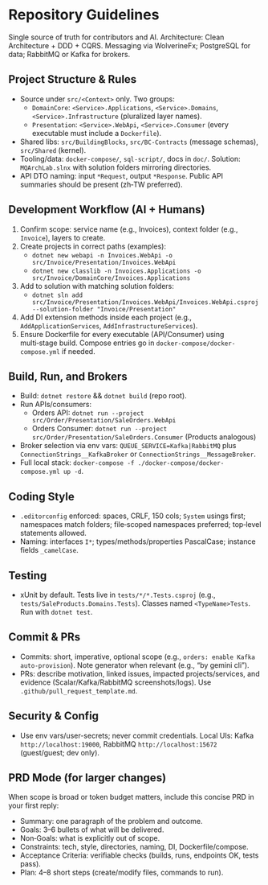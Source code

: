 # Repository Guidelines

Single source of truth for contributors and AI. Architecture: Clean Architecture + DDD + CQRS. Messaging via WolverineFx; PostgreSQL for data; RabbitMQ or Kafka for brokers.

## Project Structure & Rules
- Source under `src/<Context>` only. Two groups:
  - `DomainCore`: `<Service>.Applications`, `<Service>.Domains`, `<Service>.Infrastructure` (pluralized layer names).
  - `Presentation`: `<Service>.WebApi`, `<Service>.Consumer` (every executable must include a `Dockerfile`).
- Shared libs: `src/BuildingBlocks`, `src/BC-Contracts` (message schemas), `src/Shared` (kernel).
- Tooling/data: `docker-compose/`, `sql-script/`, docs in `doc/`. Solution: `MQArchLab.slnx` with solution folders mirroring directories.
- API DTO naming: input `*Request`, output `*Response`. Public API summaries should be present (zh‑TW preferred).

## Development Workflow (AI + Humans)
1) Confirm scope: service name (e.g., Invoices), context folder (e.g., `Invoice`), layers to create.
2) Create projects in correct paths (examples):
   - `dotnet new webapi -n Invoices.WebApi -o src/Invoice/Presentation/Invoices.WebApi`
   - `dotnet new classlib -n Invoices.Applications -o src/Invoice/DomainCore/Invoices.Applications`
3) Add to solution with matching solution folders:
   - `dotnet sln add src/Invoice/Presentation/Invoices.WebApi/Invoices.WebApi.csproj --solution-folder "Invoice/Presentation"`
4) Add DI extension methods inside each project (e.g., `AddApplicationServices`, `AddInfrastructureServices`).
5) Ensure Dockerfile for every executable (API/Consumer) using multi‑stage build. Compose entries go in `docker-compose/docker-compose.yml` if needed.

## Build, Run, and Brokers
- Build: `dotnet restore` && `dotnet build` (repo root).
- Run APIs/consumers:
  - Orders API: `dotnet run --project src/Order/Presentation/SaleOrders.WebApi`
  - Orders Consumer: `dotnet run --project src/Order/Presentation/SaleOrders.Consumer` (Products analogous)
- Broker selection via env vars: `QUEUE_SERVICE=Kafka|RabbitMQ` plus `ConnectionStrings__KafkaBroker` or `ConnectionStrings__MessageBroker`.
- Full local stack: `docker-compose -f ./docker-compose/docker-compose.yml up -d`.

## Coding Style
- `.editorconfig` enforced: spaces, CRLF, 150 cols; `System` usings first; namespaces match folders; file‑scoped namespaces preferred; top‑level statements allowed.
- Naming: interfaces `I*`; types/methods/properties PascalCase; instance fields `_camelCase`.

## Testing
- xUnit by default. Tests live in `tests/*/*.Tests.csproj` (e.g., `tests/SaleProducts.Domains.Tests`). Classes named `<TypeName>Tests`. Run with `dotnet test`.

## Commit & PRs
- Commits: short, imperative, optional scope (e.g., `orders: enable Kafka auto-provision`). Note generator when relevant (e.g., “by gemini cli”).
- PRs: describe motivation, linked issues, impacted projects/services, and evidence (Scalar/Kafka/RabbitMQ screenshots/logs). Use `.github/pull_request_template.md`.

## Security & Config
- Use env vars/user-secrets; never commit credentials. Local UIs: Kafka `http://localhost:19000`, RabbitMQ `http://localhost:15672` (guest/guest; dev only).

## PRD Mode (for larger changes)
When scope is broad or token budget matters, include this concise PRD in your first reply:
- Summary: one paragraph of the problem and outcome.
- Goals: 3–6 bullets of what will be delivered.
- Non‑Goals: what is explicitly out of scope.
- Constraints: tech, style, directories, naming, DI, Dockerfile/compose.
- Acceptance Criteria: verifiable checks (builds, runs, endpoints OK, tests pass).
- Plan: 4–8 short steps (create/modify files, commands to run).
